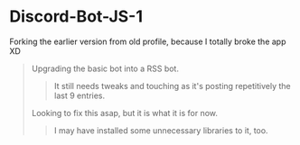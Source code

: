 # Discord-Bot-JS-1
Forking the earlier version from old profile, because I totally broke the app XD

> Upgrading the basic bot into a RSS bot.
> 
>> It still needs tweaks and touching as it's posting repetitively the last 9 entries.
>> 
> Looking to fix this asap, but it is what it is for now.
>  
>> I may have installed some unnecessary libraries to it, too. 
